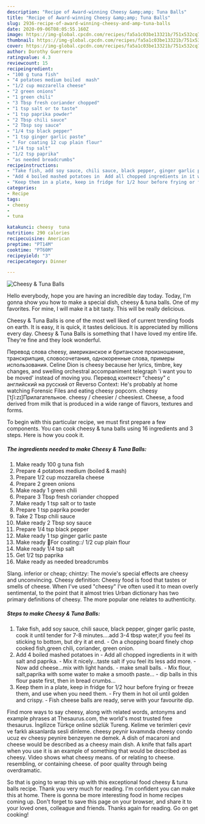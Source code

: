 ```yaml
---
description: "Recipe of Award-winning Cheesy &amp;amp; Tuna Balls"
title: "Recipe of Award-winning Cheesy &amp;amp; Tuna Balls"
slug: 2936-recipe-of-award-winning-cheesy-and-amp-tuna-balls
date: 2020-09-06T08:05:55.160Z
image: https://img-global.cpcdn.com/recipes/fa5a1c03be13321b/751x532cq70/cheesy-tuna-balls-recipe-main-photo.jpg
thumbnail: https://img-global.cpcdn.com/recipes/fa5a1c03be13321b/751x532cq70/cheesy-tuna-balls-recipe-main-photo.jpg
cover: https://img-global.cpcdn.com/recipes/fa5a1c03be13321b/751x532cq70/cheesy-tuna-balls-recipe-main-photo.jpg
author: Dorothy Guerrero
ratingvalue: 4.3
reviewcount: 15
recipeingredient:
- "100 g tuna fish"
- "4 potatoes medium boiled  mash"
- "1/2 cup mozzarella cheese"
- "2 green onions"
- "1 green chili"
- "3 Tbsp fresh coriander chopped"
- "1 tsp salt or to taste"
- "1 tsp paprika powder"
- "2 Tbsp chili sauce"
- "2 Tbsp soy sauce"
- "1/4 tsp black pepper"
- "1 tsp ginger garlic paste"
- " For coating 12 cup plain flour"
- "1/4 tsp salt"
- "1/2 tsp paprika"
- "as needed breadcrumbs"
recipeinstructions:
- "Take fish, add soy sauce, chili sauce, black pepper, ginger garlic paste, cook it until tender for 7-8 minutes….add 3-4 tbsp water,if you feel its sticking to bottom, but dry it at end. On a chopping board finely chop cooked fish,green chili, coriander, green onion."
- "Add 4 boiled mashed potatoes in  Add all chopped ingredients in it with salt and paprika. Mix it nicely…taste salt if you feel its less add more. Now add cheese…mix with light hands. make small balls. Mix flour, salt,paprika with some water to make a smooth paste… dip balls in this flour paste first, then in bread crumbs…"
- "Keep them in a plate, keep in fridge for 1/2 hour before frying or freeze them, and use when you need them. Fry them in hot oil until golden and crispy. Fish cheese balls are ready, serve with your favourite dip."
categories:
- Recipe
tags:
- cheesy
- 
- tuna

katakunci: cheesy  tuna 
nutrition: 290 calories
recipecuisine: American
preptime: "PT14M"
cooktime: "PT60M"
recipeyield: "3"
recipecategory: Dinner

---
```



![Cheesy &amp; Tuna Balls](https://img-global.cpcdn.com/recipes/fa5a1c03be13321b/751x532cq70/cheesy-tuna-balls-recipe-main-photo.jpg)

Hello everybody, hope you are having an incredible day today. Today, I'm gonna show you how to make a special dish, cheesy &amp; tuna balls. One of my favorites. For mine, I will make it a bit tasty. This will be really delicious.

Cheesy &amp; Tuna Balls is one of the most well liked of current trending foods on earth. It is easy, it is quick, it tastes delicious. It is appreciated by millions every day. Cheesy &amp; Tuna Balls is something that I have loved my entire life. They're fine and they look wonderful.

Перевод слова cheesy, американское и британское произношение, транскрипция, словосочетания, однокоренные слова, примеры использования. Celine Dion is cheesy because her lyrics, timbre, key changes, and swelling orchestral accompaniment telegraph &#39;i want you to be moved&#39; instead of moving you. Перевод контекст &#34;cheesy&#34; c английский на русский от Reverso Context: He&#39;s probably at home watching Forensic Files and eating cheesy popcorn. cheesy [ˈtʃi:zɪ]Прилагательное. cheesy / cheesier / cheesiest. Cheese, a food derived from milk that is produced in a wide range of flavors, textures and forms.


To begin with this particular recipe, we must first prepare a few components. You can cook cheesy &amp; tuna balls using 16 ingredients and 3 steps. Here is how you cook it.

<!--inarticleads1-->

##### The ingredients needed to make Cheesy &amp; Tuna Balls:

1. Make ready 100 g tuna fish
1. Prepare 4 potatoes medium (boiled &amp; mash)
1. Prepare 1/2 cup mozzarella cheese
1. Prepare 2 green onions
1. Make ready 1 green chili
1. Prepare 3 Tbsp fresh coriander chopped
1. Make ready 1 tsp salt or to taste
1. Prepare 1 tsp paprika powder
1. Take 2 Tbsp chili sauce
1. Make ready 2 Tbsp soy sauce
1. Prepare 1/4 tsp black pepper
1. Make ready 1 tsp ginger garlic paste
1. Make ready  🌻For coating::/ 1/2 cup plain flour
1. Make ready 1/4 tsp salt
1. Get 1/2 tsp paprika
1. Make ready as needed breadcrumbs


Slang. inferior or cheap; chintzy: The movie&#39;s special effects are cheesy and unconvincing. Cheesy definition: Cheesy food is food that tastes or smells of cheese. When I&#39;ve used &#34;cheesy&#34; I&#39;ve often used it to mean overly sentimental, to the point that it almost tries Urban dictionary has two primary definitions of cheesy. The more popular one relates to authenticity. 

<!--inarticleads2-->

##### Steps to make Cheesy &amp; Tuna Balls:

1. Take fish, add soy sauce, chili sauce, black pepper, ginger garlic paste, cook it until tender for 7-8 minutes….add 3-4 tbsp water,if you feel its sticking to bottom, but dry it at end. - On a chopping board finely chop cooked fish,green chili, coriander, green onion.
1. Add 4 boiled mashed potatoes in  - Add all chopped ingredients in it with salt and paprika. - Mix it nicely…taste salt if you feel its less add more. - Now add cheese…mix with light hands. - make small balls. - Mix flour, salt,paprika with some water to make a smooth paste… - dip balls in this flour paste first, then in bread crumbs…
1. Keep them in a plate, keep in fridge for 1/2 hour before frying or freeze them, and use when you need them. - Fry them in hot oil until golden and crispy. - Fish cheese balls are ready, serve with your favourite dip.


Find more ways to say cheesy, along with related words, antonyms and example phrases at Thesaurus.com, the world&#39;s most trusted free thesaurus. İngilizce Türkçe online sözlük Tureng. Kelime ve terimleri çevir ve farklı aksanlarda sesli dinleme. cheesy peynir kıvamında cheesy condo ucuz ev cheesy peynire benzeyen ne demek. A dish of macaroni and cheese would be described as a cheesy main dish. A knife that falls apart when you use it is an example of something that would be described as cheesy. Video shows what cheesy means. of or relating to cheese. resembling, or containing cheese. of poor quality through being overdramatic. 

So that is going to wrap this up with this exceptional food cheesy &amp; tuna balls recipe. Thank you very much for reading. I'm confident you can make this at home. There is gonna be more interesting food in home recipes coming up. Don't forget to save this page on your browser, and share it to your loved ones, colleague and friends. Thanks again for reading. Go on get cooking!
